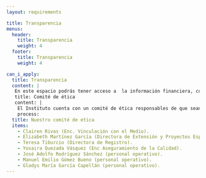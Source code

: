 ```yaml
---
layout: requirements

title: Transparencia
menus:
  header:
    title: Transparencia
    weight: 4
  footer:
    title: Transparencia
    weight: 4

can_i_apply:
  title: Transparencia
  content: |
   En este espacio podrás tener acceso a  la información financiera, contable y de índole académico con la moral, la responsabilidad y honestidad que despliegue el personal encargado de esas operaciones. 
   title: Comité de ética
   content: |
    El Instituto cuenta con un comité de ética responsables de que sean cumplidas todas las normativas en este aspecto
    process:
  title: Nuestro comité de etica 
  items:
    - Clairen Rivas (Enc. Vinculación con el Medio).
    - Elizabeth Martínez García (Directora de Extensión y Proyectos Especiales).
    - Teresa Tiburcio (Directora de Registro).
    - Yosaira Quezada Vásquez (Enc Aseguramiento de la Calidad).
    - José Adolfo Rodríguez Sánchez (personal operativo).
    - Manuel Emilio Gómez Bueno (personal operativo).
    - Gladys María García Capellán (personal operativo).
---
```

